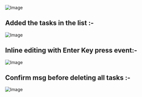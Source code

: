 ![Image](https://github.com/user-attachments/assets/a0f1c108-43cd-4627-9d50-841a34e1638b)


## Added the tasks in the list :-

![Image](https://github.com/user-attachments/assets/4eafe1cd-b800-4bdf-b40f-135287fc9c2b)


## Inline editing with Enter Key press event:-

![Image](https://github.com/user-attachments/assets/c3b789ce-358a-4bff-a4da-eb3ffeb3895a)


## Confirm msg before deleting all tasks :-

![Image](https://github.com/user-attachments/assets/21ff00d9-036c-43bd-bcd7-8b7f4c3a5290)
